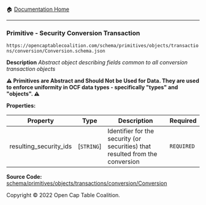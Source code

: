 :house: [Documentation Home](https://naveedn.github.io/Open-Cap-Format-OCF)

---

### Primitive - Security Conversion Transaction

`https://opencaptablecoalition.com/schema/primitives/objects/transactions/conversion/Conversion.schema.json`

**Description** _Abstract object describing fields common to all conversion transaction objects_

**:warning: Primitives are Abstract and Should Not be Used for Data. They are used to enforce uniformity in OCF data types - specifically "types" and "objects". :warning:**

**Properties:**

| Property               | Type       | Description                                                                   | Required   |
| ---------------------- | ---------- | ----------------------------------------------------------------------------- | ---------- |
| resulting_security_ids | [`STRING`] | Identifier for the security (or securities) that resulted from the conversion | `REQUIRED` |

**Source Code:** [schema/primitives/objects/transactions/conversion/Conversion](https://github.com/Open-Cap-Table-Coalition/Open-Cap-Format-OCF/blob/main/schema/primitives/objects/transactions/conversion/Conversion.schema.json)

Copyright © 2022 Open Cap Table Coalition.
